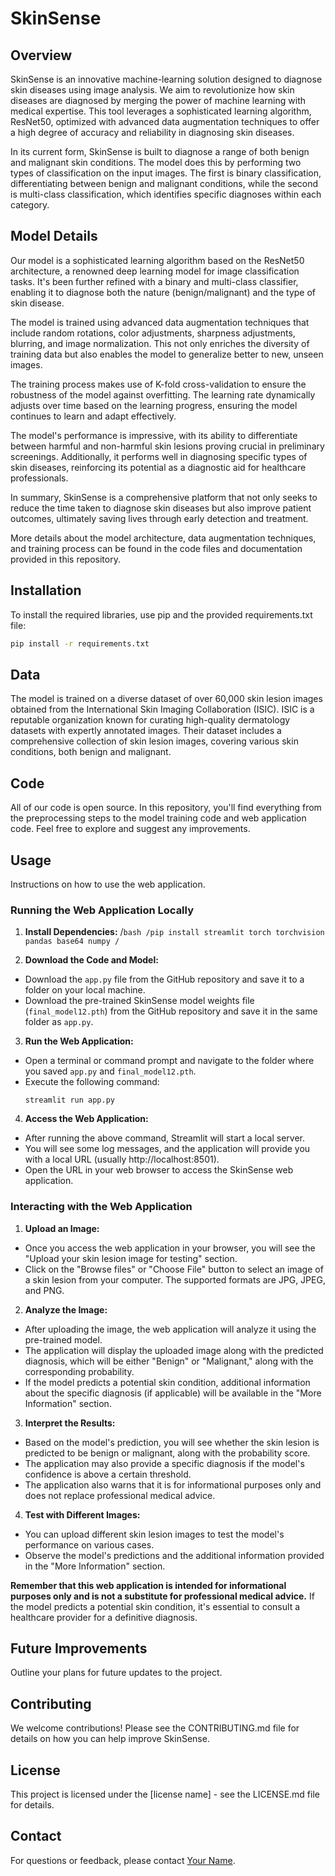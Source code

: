 # SkinSense

## Overview
SkinSense is an innovative machine-learning solution designed to diagnose skin diseases using image analysis. We aim to revolutionize how skin diseases are diagnosed by merging the power of machine learning with medical expertise. This tool leverages a sophisticated learning algorithm, ResNet50, optimized with advanced data augmentation techniques to offer a high degree of accuracy and reliability in diagnosing skin diseases.

In its current form, SkinSense is built to diagnose a range of both benign and malignant skin conditions. The model does this by performing two types of classification on the input images. The first is binary classification, differentiating between benign and malignant conditions, while the second is multi-class classification, which identifies specific diagnoses within each category. 

## Model Details
Our model is a sophisticated learning algorithm based on the ResNet50 architecture, a renowned deep learning model for image classification tasks. It's been further refined with a binary and multi-class classifier, enabling it to diagnose both the nature (benign/malignant) and the type of skin disease.

The model is trained using advanced data augmentation techniques that include random rotations, color adjustments, sharpness adjustments, blurring, and image normalization. This not only enriches the diversity of training data but also enables the model to generalize better to new, unseen images.

The training process makes use of K-fold cross-validation to ensure the robustness of the model against overfitting. The learning rate dynamically adjusts over time based on the learning progress, ensuring the model continues to learn and adapt effectively.

The model's performance is impressive, with its ability to differentiate between harmful and non-harmful skin lesions proving crucial in preliminary screenings. Additionally, it performs well in diagnosing specific types of skin diseases, reinforcing its potential as a diagnostic aid for healthcare professionals.

In summary, SkinSense is a comprehensive platform that not only seeks to reduce the time taken to diagnose skin diseases but also improve patient outcomes, ultimately saving lives through early detection and treatment. 

More details about the model architecture, data augmentation techniques, and training process can be found in the code files and documentation provided in this repository.

## Installation
To install the required libraries, use pip and the provided requirements.txt file:

```bash
pip install -r requirements.txt
```
## Data
The model is trained on a diverse dataset of over 60,000 skin lesion images obtained from the International Skin Imaging Collaboration (ISIC). ISIC is a reputable organization known for curating high-quality dermatology datasets with expertly annotated images. Their dataset includes a comprehensive collection of skin lesion images, covering various skin conditions, both benign and malignant.

## Code
All of our code is open source. In this repository, you'll find everything from the preprocessing steps to the model training code and web application code. Feel free to explore and suggest any improvements.

## Usage
Instructions on how to use the web application.

### Running the Web Application Locally

1. **Install Dependencies:**
/```bash
/pip install streamlit torch torchvision pandas base64 numpy
/```

2. **Download the Code and Model:**
- Download the `app.py` file from the GitHub repository and save it to a folder on your local machine.
- Download the pre-trained SkinSense model weights file (`final_model12.pth`) from the GitHub repository and save it in the same folder as `app.py`.

3. **Run the Web Application:**
- Open a terminal or command prompt and navigate to the folder where you saved `app.py` and `final_model12.pth`.
- Execute the following command:
  ```
  streamlit run app.py
  ```

4. **Access the Web Application:**
- After running the above command, Streamlit will start a local server.
- You will see some log messages, and the application will provide you with a local URL (usually http://localhost:8501).
- Open the URL in your web browser to access the SkinSense web application.

### Interacting with the Web Application

1. **Upload an Image:**
- Once you access the web application in your browser, you will see the "Upload your skin lesion image for testing" section.
- Click on the "Browse files" or "Choose File" button to select an image of a skin lesion from your computer. The supported formats are JPG, JPEG, and PNG.

2. **Analyze the Image:**
- After uploading the image, the web application will analyze it using the pre-trained model.
- The application will display the uploaded image along with the predicted diagnosis, which will be either "Benign" or "Malignant," along with the corresponding probability.
- If the model predicts a potential skin condition, additional information about the specific diagnosis (if applicable) will be available in the "More Information" section.  

3. **Interpret the Results:**
- Based on the model's prediction, you will see whether the skin lesion is predicted to be benign or malignant, along with the probability score.
- The application may also provide a specific diagnosis if the model's confidence is above a certain threshold.
- The application also warns that it is for informational purposes only and does not replace professional medical advice.

4. **Test with Different Images:**
- You can upload different skin lesion images to test the model's performance on various cases.
- Observe the model's predictions and the additional information provided in the "More Information" section.

**Remember that this web application is intended for informational purposes only and is not a substitute for professional medical advice.**
If the model predicts a potential skin condition, it's essential to consult a healthcare provider for a definitive diagnosis.

## Future Improvements
Outline your plans for future updates to the project. 

## Contributing
We welcome contributions! Please see the CONTRIBUTING.md file for details on how you can help improve SkinSense.

## License
This project is licensed under the [license name] - see the LICENSE.md file for details.

## Contact
For questions or feedback, please contact [Your Name](mailto:youremail@example.com).
